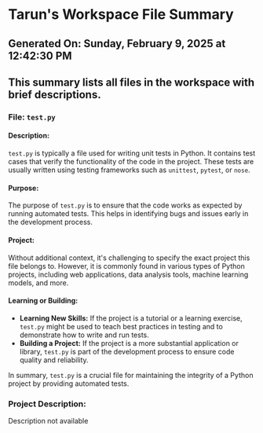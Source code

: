 # Tarun's Workspace File Summary
## Generated On: Sunday, February 9, 2025 at 12:42:30 PM
This summary lists all files in the workspace with brief descriptions.
---
### File: `test.py`

#### Description:
`test.py` is typically a file used for writing unit tests in Python. It contains test cases that verify the functionality of the code in the project. These tests are usually written using testing frameworks such as `unittest`, `pytest`, or `nose`.

#### Purpose:
The purpose of `test.py` is to ensure that the code works as expected by running automated tests. This helps in identifying bugs and issues early in the development process.

#### Project:
Without additional context, it's challenging to specify the exact project this file belongs to. However, it is commonly found in various types of Python projects, including web applications, data analysis tools, machine learning models, and more.

#### Learning or Building:
- **Learning New Skills:** If the project is a tutorial or a learning exercise, `test.py` might be used to teach best practices in testing and to demonstrate how to write and run tests.
- **Building a Project:** If the project is a more substantial application or library, `test.py` is part of the development process to ensure code quality and reliability.

In summary, `test.py` is a crucial file for maintaining the integrity of a Python project by providing automated tests. 
### Project Description:
 Description not available
